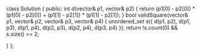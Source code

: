 class Solution {
public:
   int d(vector<int>& p1, vector<int>& p2) {
    return (p1[0] - p2[0]) * (p1[0] - p2[0]) + (p1[1] - p2[1]) * (p1[1] - p2[1]);
}
bool validSquare(vector<int>& p1, vector<int>& p2, vector<int>& p3, vector<int>& p4) {
    unordered_set<int> s({ d(p1, p2), d(p1, p3), d(p1, p4), d(p2, p3), d(p2, p4), d(p3, p4) });
    return !s.count(0) && s.size() == 2;

    
}
};